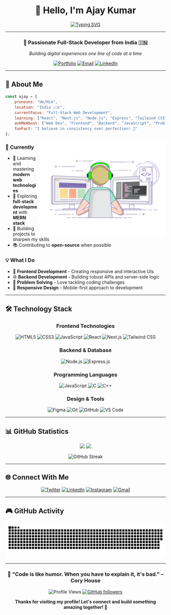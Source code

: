 <div align="center">

# 👋 Hello, I'm **Ajay Kumar**

[![Typing SVG](https://readme-typing-svg.herokuapp.com?font=Fira+Code&pause=1000&color=2E9EF7&center=true&vCenter=true&width=435&lines=Frontend+Developer;Full+Stack+Enthusiast;Always+Learning+New+Tech;Problem+Solver)](https://git.io/typing-svg)

</div>

---

<div align="center">

### 🚀 **Passionate Full-Stack Developer from India** 🇮🇳

*Building digital experiences one line of code at a time*

[![Portfolio](https://img.shields.io/badge/Portfolio-FF5722?style=for-the-badge&logo=todoist&logoColor=white)](https://itzajay.live/)
[![Email](https://img.shields.io/badge/Email-D14836?style=for-the-badge&logo=gmail&logoColor=white)](mailto:mailtoajay7007@gmail.com)
[![LinkedIn](https://img.shields.io/badge/LinkedIn-0077B5?style=for-the-badge&logo=linkedin&logoColor=white)](https://linkedin.com/in/ajay-kumar-358758227)

</div>

---

## 🎯 **About Me**

```javascript
const ajay = {
    pronouns: "He/Him",
    location: "India 🇮🇳",
    currentFocus: "Full-Stack Web Development",
    learning: ["React", "Next.js", "Node.js", "Express", "Tailwind CSS"],
    askMeAbout: ["Web Dev", "Frontend", "Backend", "JavaScript", "Problem Solving"],
    funFact: "I believe in consistency over perfection! 🎯"
};
```

<img align="right" alt="Coding" width="400" src="https://raw.githubusercontent.com/devSouvik/devSouvik/master/gif3.gif"/>

### 🔭 **Currently**
- 💼 Learning and mastering **modern web technologies**
- 🌱 Exploring **full-stack development** with **MERN stack**
- 🚀 Building projects to sharpen my skills
- 📚 Contributing to **open-source** when possible

### 💡 **What I Do**
- 🎨 **Frontend Development** - Creating responsive and interactive UIs
- ⚙️ **Backend Development** - Building robust APIs and server-side logic  
- 🔧 **Problem Solving** - Love tackling coding challenges
- 📱 **Responsive Design** - Mobile-first approach to development

---

## 🛠️ **Technology Stack**

<div align="center">

### **Frontend Technologies**
![HTML5](https://img.shields.io/badge/HTML5-E34F26?style=for-the-badge&logo=html5&logoColor=white)
![CSS3](https://img.shields.io/badge/CSS3-1572B6?style=for-the-badge&logo=css3&logoColor=white)
![JavaScript](https://img.shields.io/badge/JavaScript-F7DF1E?style=for-the-badge&logo=javascript&logoColor=black)
![React](https://img.shields.io/badge/React-20232A?style=for-the-badge&logo=react&logoColor=61DAFB)
![Next.js](https://img.shields.io/badge/Next.js-000000?style=for-the-badge&logo=nextdotjs&logoColor=white)
![Tailwind CSS](https://img.shields.io/badge/Tailwind_CSS-38B2AC?style=for-the-badge&logo=tailwind-css&logoColor=white)

### **Backend & Database**
![Node.js](https://img.shields.io/badge/Node.js-43853D?style=for-the-badge&logo=node.js&logoColor=white)
![Express.js](https://img.shields.io/badge/Express.js-404D59?style=for-the-badge&logo=express&logoColor=white)

### **Programming Languages**
![JavaScript](https://img.shields.io/badge/JavaScript-F7DF1E?style=for-the-badge&logo=javascript&logoColor=black)
![C](https://img.shields.io/badge/C-00599C?style=for-the-badge&logo=c&logoColor=white)
![C++](https://img.shields.io/badge/C++-00599C?style=for-the-badge&logo=cplusplus&logoColor=white)

### **Design & Tools**
![Figma](https://img.shields.io/badge/Figma-F24E1E?style=for-the-badge&logo=figma&logoColor=white)
![Git](https://img.shields.io/badge/Git-F05032?style=for-the-badge&logo=git&logoColor=white)
![GitHub](https://img.shields.io/badge/GitHub-100000?style=for-the-badge&logo=github&logoColor=white)
![VS Code](https://img.shields.io/badge/VS_Code-007ACC?style=for-the-badge&logo=visual-studio-code&logoColor=white)

</div>

---

## 📊 **GitHub Statistics**

<div align="center">

<img height="180em" src="https://github-readme-stats.vercel.app/api?username=A-JA-Y&show_icons=true&theme=tokyonight&include_all_commits=true&count_private=true"/>
<img height="180em" src="https://github-readme-stats.vercel.app/api/top-langs/?username=A-JA-Y&layout=compact&langs_count=7&theme=tokyonight"/>

</div>

<div align="center">

![GitHub Streak](https://github-readme-streak-stats.herokuapp.com/?user=A-JA-Y&theme=tokyonight)

</div>

---

## 🌐 **Connect With Me**

<div align="center">

[![Twitter](https://img.shields.io/badge/Twitter-1DA1F2?style=for-the-badge&logo=twitter&logoColor=white)](https://twitter.com/sir_rrolex)
[![LinkedIn](https://img.shields.io/badge/LinkedIn-0077B5?style=for-the-badge&logo=linkedin&logoColor=white)](https://linkedin.com/in/ajay-kumar-358758227)
[![Instagram](https://img.shields.io/badge/Instagram-E4405F?style=for-the-badge&logo=instagram&logoColor=white)](https://instagram.com/sir_rrolex)
[![Gmail](https://img.shields.io/badge/Gmail-D14836?style=for-the-badge&logo=gmail&logoColor=white)](mailto:mailtoajay7007@gmail.com)

</div>

---

## 🎮 **GitHub Activity**

<div align="center">

<picture>
  <source media="(prefers-color-scheme: dark)" srcset="https://raw.githubusercontent.com/A-JA-Y/A-JA-Y/output/github-snake-dark.svg" />
  <source media="(prefers-color-scheme: light)" srcset="https://raw.githubusercontent.com/A-JA-Y/A-JA-Y/output/github-snake.svg" />
  <img alt="github contribution grid snake animation" src="https://raw.githubusercontent.com/A-JA-Y/A-JA-Y/output/github-snake.svg" />
</picture>

</div>

---

<div align="center">

### 💫 **"Code is like humor. When you have to explain it, it's bad."** – Cory House

![Profile Views](https://komarev.com/ghpvc/?username=A-JA-Y&style=for-the-badge&color=brightgreen)
[![GitHub followers](https://img.shields.io/github/followers/A-JA-Y?label=Follow&style=for-the-badge)](https://github.com/A-JA-Y)

**Thanks for visiting my profile! Let's connect and build something amazing together! 🚀**

</div>